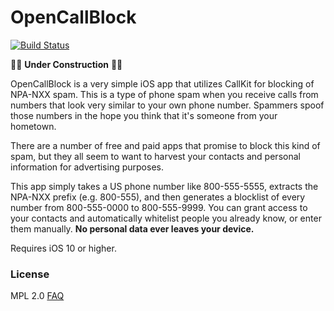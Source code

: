 # OpenCallBlock

[![Build Status](https://travis-ci.org/chrisballinger/OpenCallBlock.svg?branch=master)](https://travis-ci.org/chrisballinger/OpenCallBlock)

🚨🚧 **Under Construction** 🚧🚨

OpenCallBlock is a very simple iOS app that utilizes CallKit for blocking of NPA-NXX spam. This is a type of phone spam when you receive calls from numbers that look very similar to your own phone number. Spammers spoof those numbers in the hope you think that it's someone from your hometown.

There are a number of free and paid apps that promise to block this kind of spam, but they all seem to want to harvest your contacts and personal information for advertising purposes.

This app simply takes a US phone number like 800-555-5555, extracts the NPA-NXX prefix (e.g. 800-555), and then generates a blocklist of every number from 800-555-0000 to 800-555-9999. You can grant access to your contacts and automatically whitelist people you already know, or enter them manually. **No personal data ever leaves your device.**

Requires iOS 10 or higher.

### License

MPL 2.0 [FAQ](https://www.mozilla.org/en-US/MPL/2.0/FAQ/)
